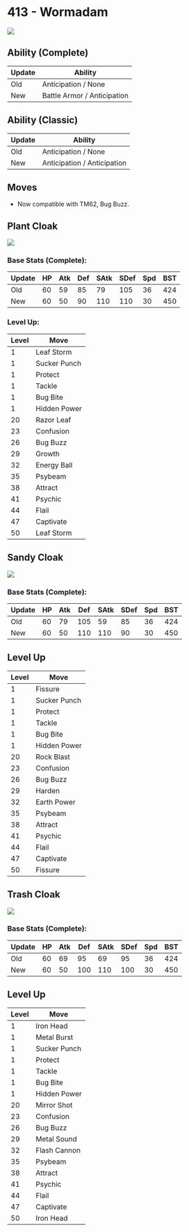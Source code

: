 # 413 - Wormadam
![][413]

## Ability (Complete)
Update | Ability
---    | ---
Old    | Anticipation / None
New    | Battle Armor / Anticipation

## Ability (Classic)
Update | Ability
---    | ---
Old    | Anticipation / None
New    | Anticipation / Anticipation

## Moves
 - Now compatible with TM62, Bug Buzz.

## Plant Cloak
![][413-plant]

### Base Stats (Complete):
Update | HP | Atk | Def | SAtk | SDef | Spd | BST
---    | ---| --- | --- | ---  | ---  | --- | ---
Old    | 60 |  59 |  85 |  79  |  105  |  36  |  424
New    | 60 |  50 |  90 |  110  |  110  |  30  |  450

### Level Up:

Level | Move
---   | ---
  1   | Leaf Storm
  1   | Sucker Punch
  1   | Protect
  1   | Tackle
  1   | Bug Bite
  1   | Hidden Power
 20   | Razor Leaf
 23   | Confusion
 26   | Bug Buzz
 29   | Growth
 32   | Energy Ball
 35   | Psybeam
 38   | Attract
 41   | Psychic
 44   | Flail
 47   | Captivate
 50   | Leaf Storm

## Sandy Cloak
![][413-sandy]

### Base Stats (Complete):
Update | HP | Atk | Def | SAtk | SDef | Spd | BST
---    | ---| --- | --- | ---  | ---  | --- | ---
Old    | 60 |  79 |  105 |  59  |  85  |  36  |  424
New    | 60 |  50 |  110 |  110  |  90  |  30  |  450

## Level Up

Level | Move
---   | ---
  1   | Fissure
  1   | Sucker Punch
  1   | Protect
  1   | Tackle
  1   | Bug Bite
  1   | Hidden Power
 20   | Rock Blast
 23   | Confusion
 26   | Bug Buzz
 29   | Harden
 32   | Earth Power
 35   | Psybeam
 38   | Attract
 41   | Psychic
 44   | Flail
 47   | Captivate
 50   | Fissure

## Trash Cloak
![][413-trash]

### Base Stats (Complete):
Update | HP | Atk | Def | SAtk | SDef | Spd | BST
---    | ---| --- | --- | ---  | ---  | --- | ---
Old    | 60 |  69 |  95 |  69  |  95  |  36  |  424
New    | 60 |  50 |  100 |  110  |  100  |  30  |  450

## Level Up

Level | Move
---   | ---
  1   | Iron Head
  1   | Metal Burst
  1   | Sucker Punch
  1   | Protect
  1   | Tackle
  1   | Bug Bite
  1   | Hidden Power
 20   | Mirror Shot
 23   | Confusion
 26   | Bug Buzz
 29   | Metal Sound
 32   | Flash Cannon
 35   | Psybeam
 38   | Attract
 41   | Psychic
 44   | Flail
 47   | Captivate
 50   | Iron Head

[413-plant]: ../img/pokemon/413-plant.png
[413-sandy]: ../img/pokemon/413-sandy.png
[413-trash]: ../img/pokemon/413-trash.png
[413]: ../img/pokemon/413.png
